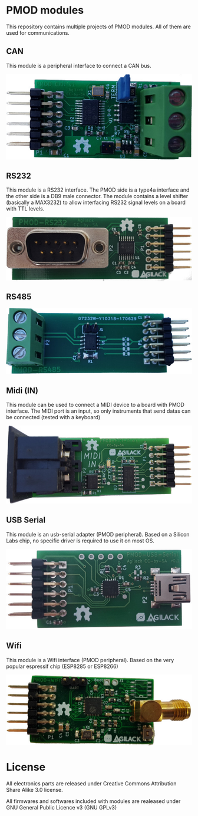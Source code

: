 # PMOD modules

This repository contains multiple projects of PMOD modules. All of them are
used for communications.

## CAN

This module is a peripheral interface to connect a CAN bus.

![Picture of PMOD CAN](https://raw.githubusercontent.com/Agilack/pmod/master/comm-can/doc/img-top_components-mini.jpg)

## RS232

This module is a RS232 interface. The PMOD side is a type4a interface and
the other side is a DB9 male connector. The module contains a level shifter
(basically a MAX3232) to allow interfacing RS232 signal levels on a board
with TTL levels.

![Picture of PMOD RS232](https://raw.githubusercontent.com/Agilack/pmod/master/rs232/doc/top-mini.jpg)

## RS485

![Picture of PMOD RS485](https://raw.githubusercontent.com/Agilack/pmod/master/rs485/doc/top-mini.jpg)

## Midi (IN)

This module can be used to connect a MIDI device to a board with PMOD interface.
The MIDI port is an input, so only instruments that send datas can be connected
(tested with a keyboard)

![Picture of PMOD MIDI](https://raw.githubusercontent.com/Agilack/pmod/master/midi-in/doc/top-components-mini.jpg)

## USB Serial

This module is an usb-serial adapter (PMOD peripheral). Based on a Silicon Labs
chip, no specific driver is required to use it on most OS.

![Picture of PMOD USB-Serial](https://raw.githubusercontent.com/Agilack/pmod/master/usb-serial/doc/top-mini.jpg)

## Wifi

This module is a Wifi interface (PMOD peripheral). Based on the very popular
espressif chip (ESP8285 or ESP8266)

![Picture of PMOD Wifi](https://raw.githubusercontent.com/Agilack/pmod/master/rf-wifi/doc/pcb-full.jpg)

# License

All electronics parts are released under Creative Commons Attribution Share
Alike 3.0 license.

All firmwares and softwares included with modules are realeased under GNU
General Public Licence v3 (GNU GPLv3)
